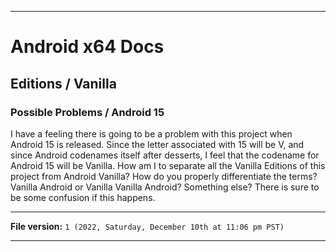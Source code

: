 
***

# Android x64 Docs

## Editions / Vanilla

### Possible Problems / Android 15

I have a feeling there is going to be a problem with this project when Android 15 is released. Since the letter associated with 15 will be V, and since Android codenames itself after desserts, I feel that the codename for Android 15 will be Vanilla. How am I to separate all the Vanilla Editions of this project from Android Vanilla? How do you properly differentiate the terms? Vanilla Android or Vanilla Vanilla Android? Something else? There is sure to be some confusion if this happens.

***

**File version:** `1 (2022, Saturday, December 10th at 11:06 pm PST)`

***
